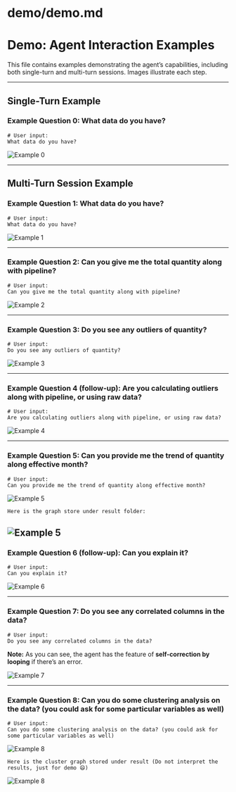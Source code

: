 # demo/demo.md

# Demo: Agent Interaction Examples

This file contains examples demonstrating the agent’s capabilities, including both single-turn and multi-turn sessions. Images illustrate each step.

---

## Single-Turn Example

### Example Question 0: What data do you have?

```text
# User input:
What data do you have?
```

![Example 0](demo_0.png)

---

## Multi-Turn Session Example

### Example Question 1: What data do you have?

```text
# User input:
What data do you have?
```

![Example 1](demo_1.png)

---

### Example Question 2: Can you give me the total quantity along with pipeline?

```text
# User input:
Can you give me the total quantity along with pipeline?
```

![Example 2](demo_2.png)

---

### Example Question 3: Do you see any outliers of quantity?

```text
# User input:
Do you see any outliers of quantity?
```

![Example 3](demo_3.png)

---

### Example Question 4 (follow-up): Are you calculating outliers along with pipeline, or using raw data?

```text
# User input:
Are you calculating outliers along with pipeline, or using raw data?
```

![Example 4](demo_4.png)

---

### Example Question 5: Can you provide me the trend of quantity along effective month?

```text
# User input:
Can you provide me the trend of quantity along effective month?
```

![Example 5](demo_5.png)
```text
Here is the graph store under result folder:
```
![Example 5](trend_0.png)
---

### Example Question 6 (follow-up): Can you explain it?

```text
# User input:
Can you explain it?
```

![Example 6](demo_6.png)

---

### Example Question 7: Do you see any correlated columns in the data?

```text
# User input:
Do you see any correlated columns in the data?
```

**Note:** As you can see, the agent has the feature of **self-correction by looping** if there’s an error.

![Example 7](demo_7.png)

---

### Example Question 8: Can you do some clustering analysis on the data? (you could ask for some particular variables as well)

```text
# User input:
Can you do some clustering analysis on the data? (you could ask for some particular variables as well)
```

![Example 8](demo_8.png)
```text
Here is the cluster graph stored under result (Do not interpret the results, just for demo 😄)
```
![Example 8](cluster_0.png)


